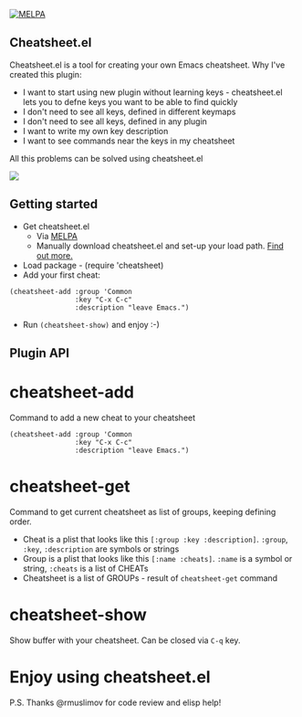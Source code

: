 [![MELPA](https://melpa.org/packages/cheatsheet-badge.svg)](https://melpa.org/#/cheatsheet)

## Cheatsheet.el

Cheatsheet.el is a tool for creating your own Emacs cheatsheet.
Why I've created this plugin:
* I want to start using new plugin without learning keys - cheatsheet.el lets you to defne keys you want to be able to find quickly
* I don't need to see all keys, defined in different keymaps
* I don't need to see all keys, defined in any plugin
* I want to write my own key description
* I want to see commands near the keys in my cheatsheet

All this problems can be solved using cheatsheet.el

![](https://github.com/darksmile/cheatsheet/blob/master/emacs-cheatsheet.png)

## Getting started
* Get cheatsheet.el
  * Via [MELPA](https://melpa.org/#/cheatsheet)
  * Manually download cheatsheet.el and set-up your load path.
    [Find out more.](http://www.emacswiki.org/emacs/InstallingPackages)
* Load package - (require 'cheatsheet)
* Add your first cheat:
```
(cheatsheet-add :group 'Common
                :key "C-x C-c"
                :description "leave Emacs.")
```
* Run `(cheatsheet-show)` and enjoy :-)

## Plugin API
# cheatsheet-add
Command to add a new cheat to your cheatsheet
```
(cheatsheet-add :group 'Common
                :key "C-x C-c"
                :description "leave Emacs.")
```

# cheatsheet-get
Command to get current cheatsheet as list of groups, keeping defining order.
* Cheat is a plist that looks like this `[:group :key :description]`. `:group`, `:key`, `:description` are symbols or strings
* Group is a plist that looks like this `[:name :cheats]`. `:name` is a symbol or string, `:cheats` is a list of CHEATs
* Cheatsheet is a list of GROUPs - result of `cheatsheet-get` command

# cheatsheet-show
Show buffer with your cheatsheet. Can be closed via `C-q` key.

# Enjoy using cheatsheet.el

P.S. Thanks @rmuslimov for code review and elisp help!
